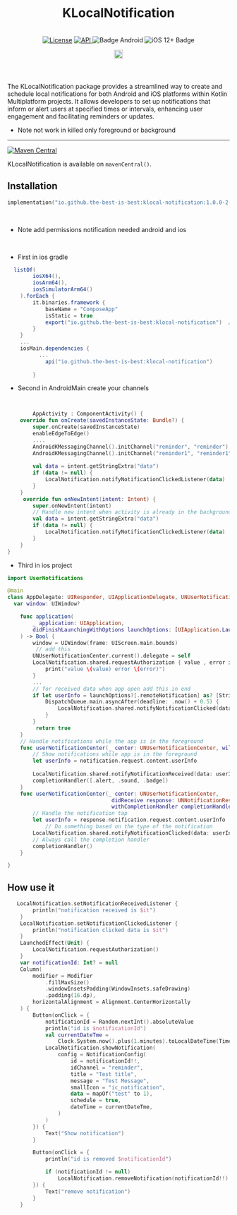 <h1 align="center">KLocalNotification</h1><br>
<div align="center">
<a href="https://opensource.org/licenses/Apache-2.0"><img alt="License" src="https://img.shields.io/badge/License-Apache%202.0-blue.svg"/></a>
<a href="https://android-arsenal.com/api?level=23" rel="nofollow">
    <img alt="API" src="https://img.shields.io/badge/API-23%2B-brightgreen.svg?style=flat" style="max-width: 100%;">
</a>
  <img src="https://img.shields.io/badge/Platform-Android-brightgreen.svg?logo=android" alt="Badge Android" />
  <img src="https://img.shields.io/badge/iOS-12%2B-blue.svg?logo=apple" alt="iOS 12+ Badge" />

<a href="https://github.com/the-best-is-best/"><img alt="Profile" src="https://img.shields.io/badge/github-%23181717.svg?&style=for-the-badge&logo=github&logoColor=white" height="20"/></a>
</div>

<br>

###

The KLocalNotification package provides a streamlined way to create and schedule local notifications
for both Android and iOS platforms within Kotlin Multiplatform projects. It allows developers to set
up notifications that inform or alert users at specified times or intervals, enhancing user
engagement and facilitating reminders or updates.

- Note not work in killed only foreground or background

<hr>

[![Maven Central](https://img.shields.io/maven-central/v/io.github.the-best-is-best/klocal-notification)](https://central.sonatype.com/artifact/io.github.the-best-is-best/klocal-notification)

KLocalNotification is available on `mavenCentral()`.

## Installation

```kotlin
implementation("io.github.the-best-is-best:klocal-notification:1.0.0-2-rc")
```

<br>

- Note add permissions notification needed android and ios

<br>

- First in ios gradle

```gradle
  listOf(
        iosX64(),
        iosArm64(),
        iosSimulatorArm64()
    ).forEach {
        it.binaries.framework {
            baseName = "ComposeApp"
            isStatic = true
            export("io.github.the-best-is-best:klocal-notification")  // Export KLocalNotification so it's available in the framework
        }
    }
    ...
    iosMain.dependencies {
          ...
            api("io.github.the-best-is-best:klocal-notification")
        
        }
```

- Second in AndroidMain create your channels

```kotlin
       

        AppActivity : ComponentActivity() {
    override fun onCreate(savedInstanceState: Bundle?) {
        super.onCreate(savedInstanceState)
        enableEdgeToEdge()
        ....
        AndroidKMessagingChannel().initChannel("reminder", "reminder")
        AndroidKMessagingChannel().initChannel("reminder1", "reminder1") 
       
        val data = intent.getStringExtra("data")
        if (data != null) {
            LocalNotification.notifyNotificationClickedListener(data)
        }
    }
     override fun onNewIntent(intent: Intent) {
        super.onNewIntent(intent)
        // Handle new intent when activity is already in the background
        val data = intent.getStringExtra("data")
        if (data != null) {
            LocalNotification.notifyNotificationClickedListener(data)
        }
    }
}
```

- Third in ios project

```swift
import UserNotifications

@main
class AppDelegate: UIResponder, UIApplicationDelegate, UNUserNotificationCenterDelegate {
  var window: UIWindow?

    func application(
        _ application: UIApplication,
        didFinishLaunchingWithOptions launchOptions: [UIApplication.LaunchOptionsKey: Any]?
    ) -> Bool {
        window = UIWindow(frame: UIScreen.main.bounds)
         // add this
        UNUserNotificationCenter.current().delegate = self
        LocalNotification.shared.requestAuthorization { value , error in
            print("value \(value) error \(error)")   
        }
        ...
        // for received data when app open add this in end
        if let userInfo = launchOptions?[.remoteNotification] as? [String: AnyObject] {
            DispatchQueue.main.asyncAfter(deadline: .now() + 0.5) {
                LocalNotification.shared.notifyNotificationClicked(data: userInfo)
            }
        }
         return true
    }
    // Handle notifications while the app is in the foreground
    func userNotificationCenter(_ center: UNUserNotificationCenter, willPresent notification: UNNotification, withCompletionHandler completionHandler: @escaping (UNNotificationPresentationOptions) -> Void) {
        // Show notifications while app is in the foreground
        let userInfo = notification.request.content.userInfo
        
        LocalNotification.shared.notifyNotificationReceived(data: userInfo)
        completionHandler([.alert, .sound, .badge])
    }
    func userNotificationCenter(_ center: UNUserNotificationCenter,
                                 didReceive response: UNNotificationResponse,
                                 withCompletionHandler completionHandler: @escaping () -> Void) {
        // Handle the notification tap
        let userInfo = response.notification.request.content.userInfo
            // Do something based on the type of the notification
        LocalNotification.shared.notifyNotificationClicked(data: userInfo)
        // Always call the completion handler
        completionHandler()
    }

}
```

## How use it

```kotlin
   LocalNotification.setNotificationReceivedListener {
        println("notification received is $it")
    }
    LocalNotification.setNotificationClickedListener {
        println("notification clicked data is $it")
    }
    LaunchedEffect(Unit) {
        LocalNotification.requestAuthorization()
    }
    var notificationId: Int? = null
    Column(
        modifier = Modifier
            .fillMaxSize()
            .windowInsetsPadding(WindowInsets.safeDrawing)
            .padding(16.dp),
        horizontalAlignment = Alignment.CenterHorizontally
    ) {
        Button(onClick = {
            notificationId = Random.nextInt().absoluteValue
            println("id is $notificationId")
            val currentDateTme =
                Clock.System.now().plus(1.minutes).toLocalDateTime(TimeZone.currentSystemDefault())
            LocalNotification.showNotification(
                config = NotificationConfig(
                    id = notificationId!!,
                    idChannel = "reminder",
                    title = "Test title",
                    message = "Test Message",
                    smallIcon = "ic_notification",
                    data = mapOf("test" to 1),
                    schedule = true,
                    dateTime = currentDateTme,
                )
            )
        }) {
            Text("Show notification")
        }

        Button(onClick = {
            println("id is removed $notificationId")

            if (notificationId != null)
                LocalNotification.removeNotification(notificationId!!)
        }) {
            Text("remove notification")
        }
    }

```
